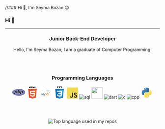 //### Hi 👋, I'm Seyma Bozan 😊

### Hi 👋
<hr>
<h3 align="center"><b>Junior Back-End Developer</b></h3>
<p align="center">Hello, I'm Seyma Bozan, I am a graduate of Computer Programming.</p>
<br />
<h3 align="center"><br>Programming Languages</h3>

<p align="center">
<img src="https://raw.githubusercontent.com/devicons/devicon/master/icons/php/php-original.svg" alt="php" width="42" height="42"/>
<img src="https://raw.githubusercontent.com/devicons/devicon/master/icons/html5/html5-original-wordmark.svg" alt="html5" width="40" height="40"/>
<img src="https://raw.githubusercontent.com/github/explore/80688e429a7d4ef2fca1e82350fe8e3517d3494d/topics/mysql/mysql.png" width="40" height="40">
<img src="https://raw.githubusercontent.com/devicons/devicon/master/icons/css3/css3-original-wordmark.svg" alt="css" width="40" height="40"/>
<img src="https://raw.githubusercontent.com/devicons/devicon/master/icons/javascript/javascript-original.svg" alt="javascript" width="37" height="37"/>
<img src="https://www.svgrepo.com/show/303229/microsoft-sql-server-logo.svg" alt="sql" width="40" height="40"/>
<img src="https://raw.githubusercontent.com/hussainweb/hussainweb/main/icons/flutter.png" width="37" height="37"/>
<img src="https://raw.githubusercontent.com/hussainweb/hussainweb/main/icons/dartlang.png" alt="dart" width="37" height="37"/>
<img src="https://raw.githubusercontent.com/jmnote/z-icons/master/svg/c.svg" alt="c" width="40" height="40"/>
<img src="https://raw.githubusercontent.com/jmnote/z-icons/master/svg/cpp.svg" alt="cpp" width="40" height="40"/>
<img src="https://raw.githubusercontent.com/devicons/devicon/master/icons/python/python-original.svg" alt="python" width="40" height="40"/>
</p>


<br/><br/>


<div align="center">
  <img width="" src="https://github-readme-stats.vercel.app/api/top-langs/?username=seymabozan&layout=compact&hide_title=1&card_width=300" alt="Top language used in my repos" />
</div>

